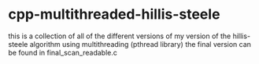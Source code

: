 # cpp-multithreaded-hillis-steele

this is a collection of all of the different versions of my version of the hillis-steele algorithm using multithreading (pthread library)
the final version can be found in final_scan_readable.c
